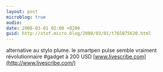 ```yaml
---
layout: post
microblog: true
audio: 
date: 2008-03-01 02:00 +0200
guid: http://xtof.micro.blog/2008/03/01/t765075620.html
---
```

alternative au stylo plume. le smartpen pulse semble vraiment révolutionnaire #gadget à 200 USD [www.livescribe.com](http://www.livescribe.com/)
